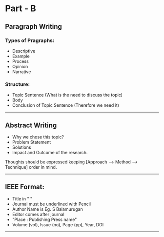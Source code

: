 # Part - B 

## Paragraph Writing 

### Types of Pragraphs: 
- Descriptive 
- Example 
- Process
- Opinion
- Narrative 

### Structure: 
- Topic Sentence (What is the need to discuss the topic) 
- Body 
- Conclusion of Topic Sentence (Therefore we need it)
---
## Abstract Writing
- Why we chose this topic?
- Problem Statement 
- Solutions 
- Impact and Outcome of the research. 

Thoughts should be expressed keeping [Approach --> Method --> Technique] order in mind. 

---

## IEEE Format:

- Title in " " 
- Journal must be underlined with Pencil 
- Author Name is Eg. S Balamurugan
- Editor comes after journal 
- "Place : Publishing Press name"
- Volume (vol), Issue (no), Page (pp), Year, DOI

---
